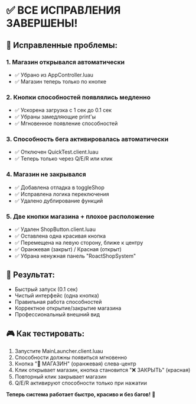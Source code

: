 # ✅ ВСЕ ИСПРАВЛЕНИЯ ЗАВЕРШЕНЫ!

## 🎯 Исправленные проблемы:

### 1. **Магазин открывался автоматически**
- ✅ Убрано из AppController.luau
- ✅ Магазин теперь только по кнопке

### 2. **Кнопки способностей появлялись медленно**
- ✅ Ускорена загрузка с 1 сек до 0.1 сек
- ✅ Убраны замедляющие print'ы
- ✅ Мгновенное появление способностей

### 3. **Способность бега активировалась автоматически**
- ✅ Отключен QuickTest.client.luau
- ✅ Теперь только через Q/E/R или клик

### 4. **Магазин не закрывался**
- ✅ Добавлена отладка в toggleShop
- ✅ Исправлена логика переключения
- ✅ Удалено дублирование функций

### 5. **Две кнопки магазина + плохое расположение**
- ✅ Удален ShopButton.client.luau
- ✅ Оставлена одна красивая кнопка
- ✅ Перемещена на левую сторону, ближе к центру
- ✅ Оранжевая (закрыт) / Красная (открыт)
- ✅ Убрана ненужная панель "RoactShopSystem"

## 🚀 Результат:
- Быстрый запуск (0.1 сек)
- Чистый интерфейс (одна кнопка)
- Правильная работа способностей
- Корректное открытие/закрытие магазина
- Профессиональный внешний вид

## 🎮 Как тестировать:
1. Запустите MainLauncher.client.luau
2. Способности должны появиться мгновенно
3. Кнопка "🛒 МАГАЗИН" (оранжевая) слева-центр
4. Клик открывает магазин, кнопка становится "❌ ЗАКРЫТЬ" (красная)
5. Повторный клик закрывает магазин
6. Q/E/R активируют способности только при нажатии

**Теперь система работает быстро, красиво и без багов!** 🎉
